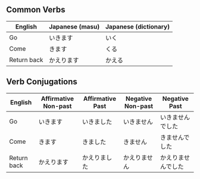 
## Common Verbs

| English        | Japanese (masu) | Japanese (dictionary) |
|---------------|-----------------|-----------------------|
| Go            | いきます         | いく                  |
| Come          | きます           | くる                  |
| Return back   | かえります       | かえる                |



## Verb Conjugations

| English      | Affirmative Non-past | Affirmative Past | Negative Non-past | Negative Past      |
|-------------|----------------------|------------------|-------------------|-------------------|
| Go          | いきます              | いきました        | いきません         | いきませんでした   |
| Come        | きます                | きました          | きません           | きませんでした     |
| Return back | かえります            | かえりました      | かえりません       | かえりませんでした |